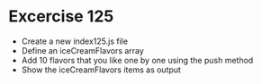 # Excercise 125

* Create a new index125.js file
* Define an iceCreamFlavors array
* Add 10 flavors that you like one by one using the push method
* Show the iceCreamFlavors items as output
